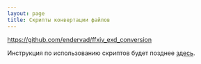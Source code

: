 ```yaml
---
layout: page
title: Скрипты конвертации файлов
---
```


<https://github.com/endervad/ffxiv_exd_conversion>

Инструкция по использованию скриптов будет позднее [здесь](/guide/conversion).